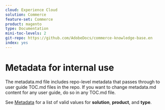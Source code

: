 ```yaml
---
cloud: Experience Cloud
solution: Commerce
feature-set: Commerce
product: magento
type: Documentation
mini-toc-levels: 2
git-repo: https://github.com/AdobeDocs/commerce-knowledge-base.en
index: yes
---
```


# Metadata for internal use

The metadata.md file includes repo-level metadata that passes through to user guide TOC.md files in the repo. If you want to change metadata.md content for any user guide, do so in any TOC.md file.

See [Metadata](https://experienceleague.adobe.com/docs/authoring-guide-exl/using/editing/user-guide-setup/metadata.html) for a list of valid values for **solution**, **product**, and **type**.
